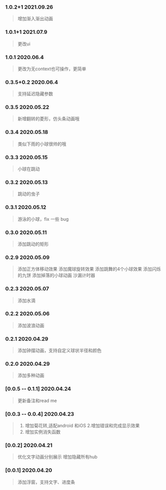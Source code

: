 ### 1.0.2+1 2021.09.26
> 增加渐入渐出动画
### 1.0.1+1 2021.07.9
> 更改ui

### 1.0.1 2020.06.4
> 更改为无context也可操作，更简单

### 0.3.5+0.2 2020.06.4
> 支持延迟隐藏参数

### 0.3.5 2020.05.22
> 新增翻转的菱形，仿头条动画哦

### 0.3.4 2020.05.18
> 类似下雨的小球很帅的哦

### 0.3.3 2020.05.15
> 小球在跳动

### 0.3.2 2020.05.13
> 跳动的虫子

### 0.3.1 2020.05.12
> 游泳的小球，fix 一些 bug

### 0.3.0 2020.05.11
> 添加跳动的矩形

### 0.2.9 2020.05.09
> 添加正方体移动效果
> 添加魔球旋转效果
> 添加跳舞的4个小球效果
> 添加闪烁的九饼
> 添加掉落的小球动画
> 沙漏计时器

### 0.2.3 2020.05.07
> 添加水滴

### 0.2.2 2020.05.06
> 添加波浪动画

### 0.2.1 2020.04.29
> 添加钟摆动画，支持自定义球状半径和颜色

### 0.2.0 2020.04.29
> 添加多种动画

### [0.0.5 -- 0.1.1] 2020.04.24
> 更新备注和read me

### [0.0.3 -- 0.0.4] 2020.04.23
> 1. 增加菊花转,适配android 和iOS
> 2.增加错误和完成显示效果
> 3. 增加实例消失函数

### [0.0.2] 2020.04.21
> 优化文字动画分别展示
> 增加隐藏所有hub

### [0.0.1] 2020.04.20
> 添加浮窗，支持文字、进度条



